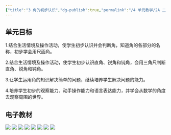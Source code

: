 ```yaml
---
{"title":"3 角的初步认识","dg-publish":true,"permalink":"/4 单元教学/2A 二上/3 角的初步认识/","dgPassFrontmatter":true,"noteIcon":""}
---
```



## 单元目标

1.结合生活情境及操作活动，使学生初步认识并会判断角，知道角的各部分的名称，初步学会用尺画角。

2.结合生活情境及操作活动，使学生初步认识直角、锐角和钝角，会用三角尺判断直角、锐角和钝角。

3.让学生运用角的知识解决简单的问题，继续培养学生解决问题的能力。

4.培养学生初步的观察能力、动手操作能力和语言表达能力，并学会从数学的角度去观察周围的世界。

## 电子教材

<p class="grid-4">
	<img loading="lazy" decoding="async" src="https://book.pep.com.cn/1221001201131/files/mobile/44.jpg">
	<img loading="lazy" decoding="async" src="https://book.pep.com.cn/1221001201131/files/mobile/45.jpg">
	<img loading="lazy" decoding="async" src="https://book.pep.com.cn/1221001201131/files/mobile/46.jpg">
	<img loading="lazy" decoding="async" src="https://book.pep.com.cn/1221001201131/files/mobile/47.jpg">
	<img loading="lazy" decoding="async" src="https://book.pep.com.cn/1221001201131/files/mobile/48.jpg">
	<img loading="lazy" decoding="async" src="https://book.pep.com.cn/1221001201131/files/mobile/49.jpg">
	<img loading="lazy" decoding="async" src="https://book.pep.com.cn/1221001201131/files/mobile/50.jpg">
	<img loading="lazy" decoding="async" src="https://book.pep.com.cn/1221001201131/files/mobile/51.jpg">
</p>
	

